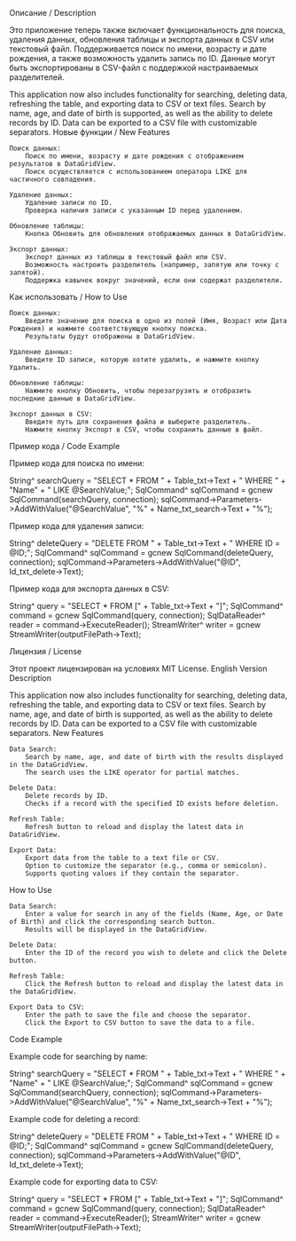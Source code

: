 Описание / Description

Это приложение теперь также включает функциональность для поиска, удаления данных, обновления таблицы и экспорта данных в CSV или текстовый файл. Поддерживается поиск по имени, возрасту и дате рождения, а также возможность удалить запись по ID. Данные могут быть экспортированы в CSV-файл с поддержкой настраиваемых разделителей.

This application now also includes functionality for searching, deleting data, refreshing the table, and exporting data to CSV or text files. Search by name, age, and date of birth is supported, as well as the ability to delete records by ID. Data can be exported to a CSV file with customizable separators.
Новые функции / New Features

    Поиск данных:
        Поиск по имени, возрасту и дате рождения с отображением результатов в DataGridView.
        Поиск осуществляется с использованием оператора LIKE для частичного совпадения.

    Удаление данных:
        Удаление записи по ID.
        Проверка наличия записи с указанным ID перед удалением.

    Обновление таблицы:
        Кнопка Обновить для обновления отображаемых данных в DataGridView.

    Экспорт данных:
        Экспорт данных из таблицы в текстовый файл или CSV.
        Возможность настроить разделитель (например, запятую или точку с запятой).
        Поддержка кавычек вокруг значений, если они содержат разделители.

Как использовать / How to Use

    Поиск данных:
        Введите значение для поиска в одно из полей (Имя, Возраст или Дата Рождения) и нажмите соответствующую кнопку поиска.
        Результаты будут отображены в DataGridView.

    Удаление данных:
        Введите ID записи, которую хотите удалить, и нажмите кнопку Удалить.

    Обновление таблицы:
        Нажмите кнопку Обновить, чтобы перезагрузить и отобразить последние данные в DataGridView.

    Экспорт данных в CSV:
        Введите путь для сохранения файла и выберите разделитель.
        Нажмите кнопку Экспорт в CSV, чтобы сохранить данные в файл.

Пример кода / Code Example

Пример кода для поиска по имени:

String^ searchQuery = "SELECT * FROM " + Table_txt->Text + " WHERE " + "Name" + " LIKE @SearchValue;";
SqlCommand^ sqlCommand = gcnew SqlCommand(searchQuery, connection);
sqlCommand->Parameters->AddWithValue("@SearchValue", "%" + Name_txt_search->Text + "%");

Пример кода для удаления записи:

String^ deleteQuery = "DELETE FROM " + Table_txt->Text + " WHERE ID = @ID;";
SqlCommand^ sqlCommand = gcnew SqlCommand(deleteQuery, connection);
sqlCommand->Parameters->AddWithValue("@ID", Id_txt_delete->Text);

Пример кода для экспорта данных в CSV:

String^ query = "SELECT * FROM [" + Table_txt->Text + "]";
SqlCommand^ command = gcnew SqlCommand(query, connection);
SqlDataReader^ reader = command->ExecuteReader();
StreamWriter^ writer = gcnew StreamWriter(outputFilePath->Text);

Лицензия / License

Этот проект лицензирован на условиях MIT License.
English Version
Description

This application now also includes functionality for searching, deleting data, refreshing the table, and exporting data to CSV or text files. Search by name, age, and date of birth is supported, as well as the ability to delete records by ID. Data can be exported to a CSV file with customizable separators.
New Features

    Data Search:
        Search by name, age, and date of birth with the results displayed in the DataGridView.
        The search uses the LIKE operator for partial matches.

    Delete Data:
        Delete records by ID.
        Checks if a record with the specified ID exists before deletion.

    Refresh Table:
        Refresh button to reload and display the latest data in DataGridView.

    Export Data:
        Export data from the table to a text file or CSV.
        Option to customize the separator (e.g., comma or semicolon).
        Supports quoting values if they contain the separator.

How to Use

    Data Search:
        Enter a value for search in any of the fields (Name, Age, or Date of Birth) and click the corresponding search button.
        Results will be displayed in the DataGridView.

    Delete Data:
        Enter the ID of the record you wish to delete and click the Delete button.

    Refresh Table:
        Click the Refresh button to reload and display the latest data in the DataGridView.

    Export Data to CSV:
        Enter the path to save the file and choose the separator.
        Click the Export to CSV button to save the data to a file.

Code Example

Example code for searching by name:

String^ searchQuery = "SELECT * FROM " + Table_txt->Text + " WHERE " + "Name" + " LIKE @SearchValue;";
SqlCommand^ sqlCommand = gcnew SqlCommand(searchQuery, connection);
sqlCommand->Parameters->AddWithValue("@SearchValue", "%" + Name_txt_search->Text + "%");

Example code for deleting a record:

String^ deleteQuery = "DELETE FROM " + Table_txt->Text + " WHERE ID = @ID;";
SqlCommand^ sqlCommand = gcnew SqlCommand(deleteQuery, connection);
sqlCommand->Parameters->AddWithValue("@ID", Id_txt_delete->Text);

Example code for exporting data to CSV:

String^ query = "SELECT * FROM [" + Table_txt->Text + "]";
SqlCommand^ command = gcnew SqlCommand(query, connection);
SqlDataReader^ reader = command->ExecuteReader();
StreamWriter^ writer = gcnew StreamWriter(outputFilePath->Text);
